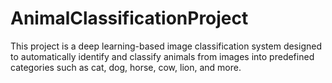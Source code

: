# AnimalClassificationProject
This project is a deep learning-based image classification system designed to automatically identify and classify animals from images into predefined categories such as cat, dog, horse, cow, lion, and more.
